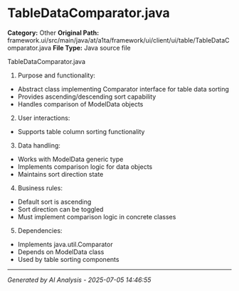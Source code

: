 # TableDataComparator.java

**Category:** Other
**Original Path:** framework.ui/src/main/java/at/a1ta/framework/ui/client/ui/table/TableDataComparator.java
**File Type:** Java source file

TableDataComparator.java
1. Purpose and functionality:
- Abstract class implementing Comparator interface for table data sorting
- Provides ascending/descending sort capability
- Handles comparison of ModelData objects

2. User interactions:
- Supports table column sorting functionality

3. Data handling:
- Works with ModelData<T> generic type
- Implements comparison logic for data objects
- Maintains sort direction state

4. Business rules:
- Default sort is ascending
- Sort direction can be toggled
- Must implement comparison logic in concrete classes

5. Dependencies:
- Implements java.util.Comparator
- Depends on ModelData class
- Used by table sorting components

---
*Generated by AI Analysis - 2025-07-05 14:46:55*
